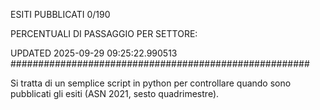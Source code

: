 ESITI PUBBLICATI 0/190 

PERCENTUALI DI PASSAGGIO PER SETTORE:

UPDATED 2025-09-29 09:25:22.990513
###################################################### 

Si tratta di un semplice script in python per controllare quando sono pubblicati gli esiti (ASN 2021, sesto quadrimestre).

